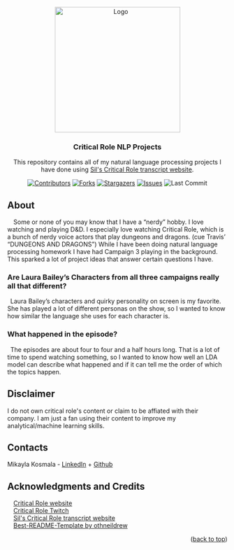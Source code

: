 <div id="top"></div>

<!-- Critical Role Logo -->
<br />
<div align="center">
  <img src="https://static.wikia.nocookie.net/criticalrole/images/3/30/Critical_Role_logo_on_fire_tumblr_o610fsUcnv1vrhcr7o2_540.gif/revision/latest/scale-to-width-down/540?cb=20160424231316" alt="Logo" height="287">


<h3 align="center">Critical Role NLP Projects</h3>

  <p align="center">
    This repository contains all of my natural language processing projects I have done using  <a href="https://kryogenix.org/crsearch/">Sil's Critical Role transcript website</a>.

  </p>
  
  
<!-- PROJECT SHIELDS -->
[![Contributors][contributors-shield]][contributors-url]
[![Forks][forks-shield]][forks-url]
[![Stargazers][stars-shield]][stars-url]
[![Issues][issues-shield]][issues-url]
![Last Commit][last-commit-shield]

<!-- ABOUT THE REPO -->
<h2 align="left">About</h2>
<p align="left">
&emsp;Some or none of you may know that I have a “nerdy” hobby. I love watching and playing D&D. I especially love watching Critical Role, which is a bunch of nerdy voice actors that play dungeons and dragons. (cue Travis’ “DUNGEONS AND DRAGONS”) While I have been doing natural language processing homework I have had Campaign 3 playing in the background. This sparked a lot of project ideas that answer certain questions I have.

<h3 align="left">Are Laura Bailey’s Characters from all three campaigns really all that different?</h3>
 <p align="left">
 &ensp;Laura Bailey’s characters and quirky personality on screen is my favorite. She has played a lot of different personas on the show, so I wanted to know how similar the language she uses for each character is. 

<h3 align="left">What happened in the episode?</h3>
<p align="left">
 &ensp;The episodes are about four to four and a half hours long. That is a lot of time to spend watching something, so I wanted to know how well an LDA model can describe what happened and if it can tell me the order of which the topics happen. 

</p>

<h2 align="left">Disclaimer</h2>
  <p align="left">
I do not own critical role's content or claim to be affiated with their company. I am just a fan using their content to improve my analytical/machine learning skills.
  </p>
    
<!-- CONTACTS -->
<h2 align="left">Contacts</h2>
<p align="left">
Mikayla Kosmala - <a href="https://www.linkedin.com/in/mikayla-kosmala/">LinkedIn</a> + <a href="https://github.com/Mikaykay">Github</a>
</p>

<!-- LICENSE 
<h2 align="left">License</h2>
<p align="left">
Distributed under the MIT License. See `LICENSE.txt` for more information.
</p>
-->

<!-- ACKNOWLEDGMENTS -->
<h2 align="left">Acknowledgments and Credits</h2>
<p align="left">
&emsp;<a href="https://critrole.com/">Critical Role website</a></br>
&emsp;<a href="https://www.twitch.tv/criticalrole">Critical Role Twitch</a></br>
&emsp;<a href="https://kryogenix.org/crsearch/">Sil's Critical Role transcript website</a></br>
&emsp;<a href="https://github.com/othneildrew/Best-README-Template">Best-README-Template by othneildrew</a>
</p>
<p align="right">(<a href="#top">back to top</a>)</p>

<!-- MARKDOWN LINKS & IMAGES -->
<!-- https://www.markdownguide.org/basic-syntax/#reference-style-links -->
[contributors-shield]: https://img.shields.io/github/contributors/mikayla-kosmala/Critical-Role-NLP.svg?style=for-the-badge
[contributors-url]: https://github.com/mikayla-kosmala/Critical-Role-NLP/graphs/contributors
[forks-shield]: https://img.shields.io/github/forks/mikayla-kosmala/Critical-Role-NLP.svg?style=for-the-badge
[forks-url]: https://github.com/mikayla-kosmala/Critical-Role-NLP/network/members
[stars-shield]: https://img.shields.io/github/stars/mikayla-kosmala/Critical-Role-NLP.svg?style=for-the-badge
[stars-url]: https://github.com/mikayla-kosmala/Critical-Role-NLP/stargazers
[issues-shield]: https://img.shields.io/github/issues/mikayla-kosmala/Critical-Role-NLP.svg?style=for-the-badge
[issues-url]: https://github.com/mikayla-kosmala/Critical-Role-NLP/issues
[last-commit-shield]: https://img.shields.io/github/last-commit/mikayla-kosmala/Critical-Role-NLP.svg?style=for-the-badge
